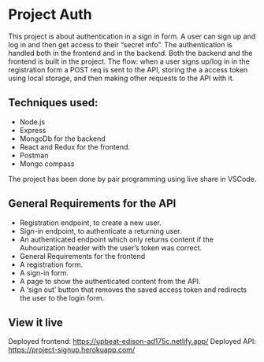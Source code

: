 # Project Auth

This project is about authentication in a sign in form. A user can sign up and log in and then get access to their “secret info”. The authentication is handled both in the frontend and in the backend. Both the backend and the frontend is built in the project. The flow: when a user signs up/log in in the registration form a POST req is sent to the API, storing the a access token using local storage, and then making other requests to the API with it.

## Techniques used:

- Node.js
- Express 
- MongoDb for the backend  
- React and Redux for the frontend.
- Postman
- Mongo compass

The project has been done by pair programming using live share in VSCode.

## General Requirements for the API 

- Registration endpoint, to create a new user.
- Sign-in endpoint, to authenticate a returning user.
- An authenticated endpoint which only returns content if the Auhourization header with the user’s token was correct.
- General Requirements for the frontend 
- A registration form.
- A sign-in form.
- A page to show the authenticated content from the API.
- A ‘sign out’ button that removes the saved access token and redirects the user to the login form.

## View it live

Deployed frontend: https://upbeat-edison-ad175c.netlify.app/
Deployed API: https://project-signup.herokuapp.com/

